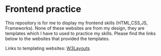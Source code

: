 # Frontend practice
This repository is for me to display my frontend skills (HTML,CSS,JS, Frameworks). None of these websites are from my design, they are templates
which I have to used to practice my skills. Please find the links below to the websites that provided the templates.

Links to templating websites: [W3Layouts](https://w3layouts.com/)
